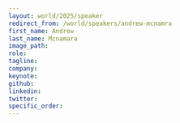 ```yaml
---
layout: world/2025/speaker
redirect_from: /world/speakers/andrew-mcnamra
first_name: Andrew
last_name: Mcnamara
image_path:
role:
tagline:
company:
keynote:
github:
linkedin:
twitter:
specific_order:
---
```

